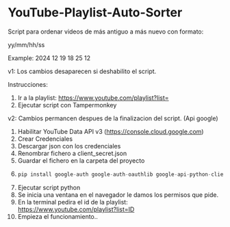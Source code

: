 # YouTube-Playlist-Auto-Sorter

Script para ordenar videos de más antiguo a más nuevo con formato:

yy/mm/hh/ss

Example: 2024 12 19 18 25 12

v1: Los cambios desaparecen si deshabilito el script.

Instrucciones:

1. Ir a la playlist: https://www.youtube.com/playlist?list=
2. Ejecutar script con Tampermonkey

v2: Cambios permancen despues de la finalizacion del script. (Api google)

1. Habilitar YouTube Data API v3 (https://console.cloud.google.com)
2. Crear Credenciales
3. Descargar json con los credenciales
4. Renombrar fichero a client_secret.json
5. Guardar el fichero en la carpeta del proyecto
6. ```python
   pip install google-auth google-auth-oauthlib google-api-python-client
   ```
7. Ejecutar script python
8. Se inicia una ventana en el navegador le damos los permisos que pide.
9. En la terminal pedira el id de la playlist: https://www.youtube.com/playlist?list=ID
10. Empieza el funcionamiento..
